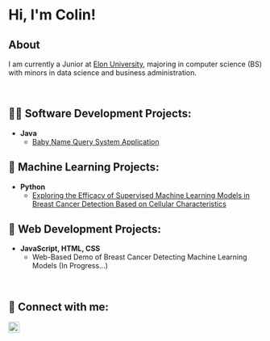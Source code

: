 <h1>Hi, I'm Colin!</h1>

<h2>About</h2>
<p>I am currently a Junior at <a href='https://www.elon.edu/'>Elon University</a>, majoring in computer science (BS) with minors in data science and business administration.</p>

<br>

<h2>👨‍💻 Software Development Projects:</h2>

- <b>Java</b>
  - [Baby Name Query System Application](https://github.com/cdailey2/BabyNameQuerySystem)

<h2>🤖 Machine Learning Projects:</h2>

- <b>Python</b>
  - [Exploring the Efficacy of Supervised Machine Learning Models in Breast Cancer Detection Based on Cellular Characteristics](https://github.com/cdailey2/Breast_Cancer_Detection)
 
<h2>🛜 Web Development Projects:</h2>

- <b>JavaScript, HTML, CSS</b>
  - Web-Based Demo of Breast Cancer Detecting Machine Learning Models (In Progress...)

<br>
  
<h2> 🤳 Connect with me:</h2>

[<img align="left" alt="ColinDailey LinkedIn" width="22px" src="https://cdn.jsdelivr.net/npm/simple-icons@v3/icons/linkedin.svg" />][linkedin]

[linkedin]: https://www.linkedin.com/in/colin-dailey-2aa66829b

<!--
**cdailey2/cdailey2** is a ✨ _special_ ✨ repository because its `README.md` (this file) appears on your GitHub profile.

Here are some ideas to get you started:

- 🔭 I’m currently working on ...
- 🌱 I’m currently learning ...
- 👯 I’m looking to collaborate on ...
- 🤔 I’m looking for help with ...
- 💬 Ask me about ...
- 📫 How to reach me: ...
- 😄 Pronouns: ...
- ⚡ Fun fact: ...
-->
